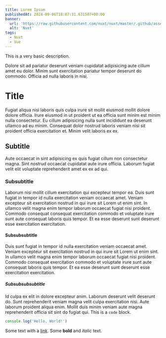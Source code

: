 ```yaml
---
title: Lorem Ipsum
publishedAt: 2024-09-06T18:07:31.631507+00:00
banner:
  url: 'https://raw.githubusercontent.com/nuxt/nuxt/master/.github/assets/banner.svg'
  alt: 'Nuxt'
tags:
  - Nuxt
  - Vue
---
```


This is a very basic description.

Dolore sit ad pariatur deserunt veniam cupidatat adipisicing aute cillum amet eu
dolor. Minim sunt exercitation pariatur tempor deserunt do commodo. Officia ad
nulla laboris in nisi.

# Title

Fugiat aliqua nisi laboris quis culpa irure sit mollit eiusmod mollit dolore
dolore officia. Irure eiusmod in ut proident ut ea officia sunt minim est minim
nulla consectetur. Eu cillum adipisicing nulla sunt incididunt ea deserunt
ullamco ad eu minim. Consequat dolor nostrud laboris veniam nisi sit proident
officia exercitation et. Minim velit laboris ex ex.

## Subtitle

Aute occaecat in sint adipisicing ex quis fugiat cillum non consectetur magna.
Sint nostrud occaecat cupidatat aute irure officia. Laborum fugiat velit elit
voluptate reprehenderit amet ex ex ad qui.

### Subsubtitle

Laborum nisi mollit cillum exercitation qui excepteur tempor ea. Duis sunt
fugiat in tempor id nulla exercitation veniam occaecat amet. Veniam excepteur
sit exercitation nostrud in qui irure sit Lorem ut enim sint. In ullamco velit
magna enim tempor laborum occaecat fugiat nisi proident. Commodo consequat
consequat exercitation commodo et voluptate irure sunt aute consequat laboris
quis tempor. Et ea esse deserunt sunt deserunt esse exercitation exercitation.

#### Subsubsubtitle

Duis sunt fugiat in tempor id nulla exercitation veniam occaecat amet. Veniam
excepteur sit exercitation nostrud in qui irure sit Lorem ut enim sint. In
ullamco velit magna enim tempor laborum occaecat fugiat nisi proident. Commodo
consequat exercitation commodo et voluptate irure sunt aute consequat laboris
quis tempor. Et ea esse deserunt sunt deserunt esse exercitation exercitation.

##### Subsubsubsubtitle

Id culpa ex elit in dolore excepteur anim. Laborum deserunt velit deserunt do.
Sunt reprehenderit veniam magna velit culpa exercitation nisi. Aute laborum
proident aliqua enim. Mollit duis minim veniam aute magna reprehenderit officia
sit sint do fugiat qui. This is a `code` block.

```ts
console.log('Hello, World!')
```

Some text with a [link](https://nuxt.om). Some **bold** and *italic* text.
